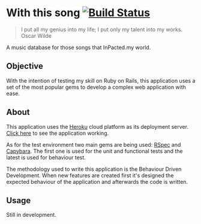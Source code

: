 With this song [![Build Status][travis_logo]](http://travis-ci.org/marcoafilho/with-this-song)
==============

> I put all my genius into my life; I put only my talent into my works. <br>
> Oscar Wilde

A music database for those songs that InPacted.my world.

[travis_logo]: https://secure.travis-ci.org/marcoafilho/ai-mindbreaker.png?branch=master

Objective
---------
With the intention of testing my skill on Ruby on Rails, this application uses 
a set of the most popular gems to develop a complex web application with ease.

About
-----

This application uses the [Heroku][heroku_url] cloud platform as 
its deployment server. [Click here][app_url] to 
see the application working.

As for the test environment two main gems are being used: [RSpec][rspec_url] 
and [Capybara][capybara_url]. The first one is used for the unit and 
functional tests and the latest is used for behaviour test.

The methodology used to write this application is the Behaviour Driven 
Development. When new features are created first it's designed the expected 
behaviour of the application and afterwards the code is written.

[app_url]: http://with-this-song.herokuapp.com/
[capybara_url]: https://github.com/jnicklas/capybara/
[heroku_url]: http://www.heroku.com/
[rspec_url]: http://rspec.info/

Usage
-----

Still in development.